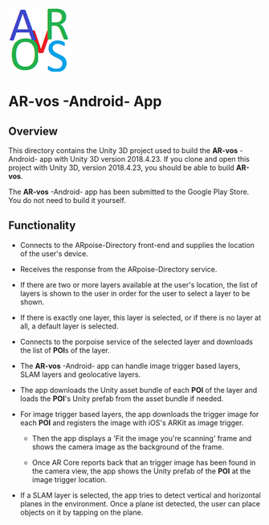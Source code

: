 ![ARpoise Logo](/images/arvos_logo_rgb-weiss128.png)
# AR-vos -Android- App

## Overview
This directory contains the Unity 3D project used to build the **AR-vos** -Android- app with Unity 3D version 2018.4.23.
If you clone and open this project with Unity 3D, version 2018.4.23, you should be able to build **AR-vos**.

The **AR-vos** -Android- app has been submitted to the Google Play Store. You do not need to build it yourself.

## Functionality
- Connects to the ARpoise-Directory front-end and supplies the location of the user's device.

- Receives the response from the ARpoise-Directory service.

- If there are two or more layers available at the user's location, the list of layers is shown to the user
  in order for the user to select a layer to be shown.
  
- If there is exactly one layer, this layer is selected, or if there is no layer at all, a default layer is selected.

- Connects to the porpoise service of the selected layer and downloads the list of **POI**s of the layer.

- The **AR-vos** -Android- app can handle image trigger based layers, SLAM layers and geolocative layers.

- The app downloads the Unity asset bundle of each **POI** of the layer and loads the **POI**'s Unity prefab from the asset bundle if needed.

- For image trigger based layers, the app downloads the trigger image for each **POI** and registers the image with iOS's ARKit as image trigger.

  - Then the app displays a 'Fit the image you're scanning' frame and shows the camera image as the background of the frame.

  - Once AR Core reports back that an trigger image has been found in the camera view, the app shows the Unity prefab of the **POI** at the image trigger location.

- If a SLAM layer is selected, the app tries to detect vertical and horizontal planes in the environment. Once a plane ist detected, the user can place objects on it by tapping on the plane.

